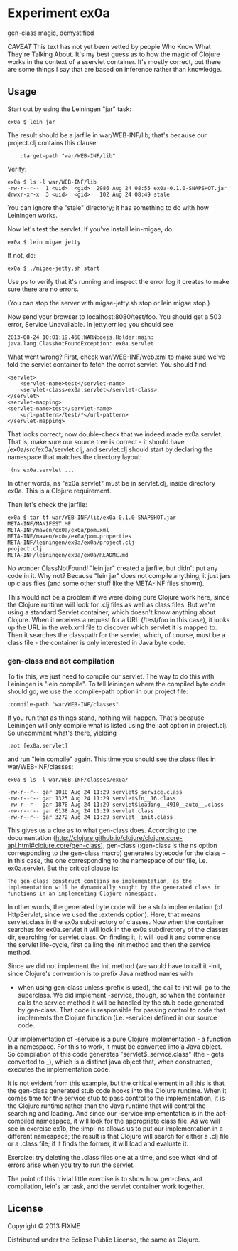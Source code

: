 # Experiment ex0a

gen-class magic, demystified

*CAVEAT* This text has not yet been vetted by people Who Know What
 They're Talking About.  It's my best guess as to how the magic of
 Clojure works in the context of a sservlet container.  It's mostly
 correct, but there are some things I say that are based on inference
 rather than knowledge.

## Usage

Start out by using the Leiningen "jar" task:

    ex0a $ lein jar

The result should be a jarfile in war/WEB-INF/lib; that's because our
project.clj contains this clause:

	    :target-path "war/WEB-INF/lib"

Verify:

    ex0a $ ls -l war/WEB-INF/lib
    -rw-r--r--  1 <uid>  <gid>  2986 Aug 24 08:55 ex0a-0.1.0-SNAPSHOT.jar
    drwxr-xr-x  3 <uid>  <gid>   102 Aug 24 08:49 stale

You can ignore the "stale" directory; it has something to do with how
Leiningen works.

Now let's test the servlet.  If you've install lein-migae, do:

    ex0a $ lein migae jetty

If not, do:

    ex0a $ ./migae-jetty.sh start

Use ps to verify that it's running and inspect the error log it
creates to make sure there are no errors.

(You can stop the server with migae-jetty.sh stop or lein migae stop.)

Now send your browser to localhost:8080/test/foo.  You should get a
503 error, Service Unavailable.  In jetty.err.log you should see

    2013-08-24 10:01:19.468:WARN:oejs.Holder:main: 
    java.lang.ClassNotFoundException: ex0a.servlet

What went wrong?  First, check war/WEB-INF/web.xml to make sure we've told the servlet container to fetch the corrct servlet.  You should find:

    <servlet>
        <servlet-name>test</servlet-name>
    	<servlet-class>ex0a.servlet</servlet-class>
    </servlet>
    <servlet-mapping>
	<servlet-name>test</servlet-name>
    	<url-pattern>/test/*</url-pattern>
    </servlet-mapping>

That looks correct; now double-check that we indeed made ex0a.servlet.  That is, make sure our source tree is correct - it should have /ex0a/src/ex0a/servlet.clj, and servlet.clj should start by declaring the namespace that matches the directory layout: 

     (ns ex0a.servlet ...

In other words, ns "ex0a.servlet" must be in servlet.clj, inside
directory ex0a.  This is a Clojure requirement.

Then let's check the jarfile:

    ex0a $ tar tf war/WEB-INF/lib/ex0a-0.1.0-SNAPSHOT.jar
    META-INF/MANIFEST.MF
    META-INF/maven/ex0a/ex0a/pom.xml
    META-INF/maven/ex0a/ex0a/pom.properties
    META-INF/leiningen/ex0a/ex0a/project.clj
    project.clj
    META-INF/leiningen/ex0a/ex0a/README.md

No wonder ClassNotFound!  "lein jar" created a jarfile, but didn't put
any code in it.  Why not?  Because "lein jar" does not compile
anything; it just jars up class files (and some other stuff like the
META-INF files shown).

This would not be a problem if we were doing pure Clojure work here,
since the Clojure runtime will look for .clj files as well as class
files.  But we're using a standard Servlet container, which doesn't
know anything about Clojure.  When it receives a request for a URL
(/test/foo in this case), it looks up the URL in the web.xml file to
discover which servlet it is mapped to.  Then it searches the
classpath for the servlet, which, of course, must be a class file -
the container is only interested in Java byte code.

### gen-class and aot compilation

To fix this, we just need to compile our servlet.  The way to do this
with Leiningen is "lein compile".  To tell leiningen where the
compiled byte code should go, we use the :compile-path option in our
project file:

    :compile-path "war/WEB-INF/classes"

If you run that as things stand, nothing will happen.  That's because
Leiningen will only compile what is listed using the :aot option in
project.clj.  So uncomment what's there, yielding

    :aot [ex0a.servlet]

and run "lein compile" again.  This time you should see the class
files in war/WEB-INF/classes:

    ex0a $ ls -l war/WEB-INF/classes/ex0a/

    -rw-r--r-- gar 1010 Aug 24 11:29 servlet$_service.class
    -rw-r--r-- gar 1325 Aug 24 11:29 servlet$fn__16.class
    -rw-r--r-- gar 1878 Aug 24 11:29 servlet$loading__4910__auto__.class
    -rw-r--r-- gar 6138 Aug 24 11:29 servlet.class
    -rw-r--r-- gar 3272 Aug 24 11:29 servlet__init.class

This gives us a clue as to what gen-class does.  According to the
documentation
(http://clojure.github.io/clojure/clojure.core-api.html#clojure.core/gen-class),
gen-class (:gen-class is the ns option corresponding to the gen-class
macro) generates bytecode for the class - in this case, the one
corresponding to the namespace of our file, i.e. ex0a.servlet.  But
the critical clause is:

    The gen-class construct contains no implementation, as the
    implementation will be dynamically sought by the generated class in
    functions in an implementing Clojure namespace.

In other words, the generated byte code will be a stub implementation
(of HttpServlet, since we used the :extends option).  Here, that means
servlet.class in the ex0a subdirectory of classes.  Now when the
container searches for ex0a.servlet it will look in the ex0a
subdirectory of the classes dir, searching for servlet.class.  On
finding it, it will load it and commence the servlet life-cycle, first
calling the init method and then the service method.

Since we did not implement the init method (we would have to call it
-init, since Clojure's convention is to prefix Java method names with
- when using gen-class unless :prefix is used), the call to init will
go to the superclass.  We did implement -service, though, so when the
container calls the service method it will be handled by the stub code
generated by gen-class.  That code is responsible for passing control
to code that implements the Clojure function (i.e. -service) defined
in our source code.

Our implementation of -service is a pure Clojure implementation - a
function in a namespace.  For this to work, it must be converted into
a Java object.  So compilation of this code generates
"servlet$_service.class" (the - gets converted to _), which is a
distinct java object that, when constructed, executes the
implementation code.

It is not evident from this example, but the critical element in all
this is that the gen-class generated stub code hooks into the Clojure
runtime.  When it comes time for the service stub to pass control to
the implementation, it is the Clojure runtime rather than the Java
runtime that will control the searching and loading.  And since our
-service implementation is in the aot-compiled namespace, it will look
for the appropriate class file.  As we will see in exercise ex1b, the
:impl-ns allows us to put our implementation in a different namespace;
the result is that Clojure will search for either a .clj file or a
.class file; if it finds the former, it will load and evaluate it.

Exercize: try deleting the .class files one at a time, and see what
kind of errors arise when you try to run the servlet.

The point of this trivial little exercise is to show how gen-class,
aot compilation, lein's jar task, and the servlet container work
together.


## License

Copyright © 2013 FIXME

Distributed under the Eclipse Public License, the same as Clojure.
